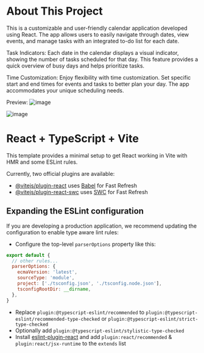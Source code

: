 # About This Project

This is a customizable and user-friendly calendar application developed using React. The app allows users to easily navigate through dates, view events, and manage tasks with an integrated to-do list for each date.

Task Indicators: Each date in the calendar displays a visual indicator, showing the number of tasks scheduled for that day. This feature provides a quick overview of busy days and helps prioritize tasks.

Time Customization: Enjoy flexibility with time customization. Set specific start and end times for events and tasks to better plan your day. The app accommodates your unique scheduling needs.

Preview:
![image](https://github.com/Andiilul/schedule-app/assets/115609076/05f9cc49-2e7e-4323-9018-ca02b8c020be)

![image](https://github.com/Andiilul/schedule-app/assets/115609076/06bd59b2-b536-4dc3-998b-71abbeba30cc)


# React + TypeScript + Vite

This template provides a minimal setup to get React working in Vite with HMR and some ESLint rules.

Currently, two official plugins are available:

- [@vitejs/plugin-react](https://github.com/vitejs/vite-plugin-react/blob/main/packages/plugin-react/README.md) uses [Babel](https://babeljs.io/) for Fast Refresh
- [@vitejs/plugin-react-swc](https://github.com/vitejs/vite-plugin-react-swc) uses [SWC](https://swc.rs/) for Fast Refresh

## Expanding the ESLint configuration

If you are developing a production application, we recommend updating the configuration to enable type aware lint rules:

- Configure the top-level `parserOptions` property like this:

```js
export default {
  // other rules...
  parserOptions: {
    ecmaVersion: 'latest',
    sourceType: 'module',
    project: ['./tsconfig.json', './tsconfig.node.json'],
    tsconfigRootDir: __dirname,
  },
}
```

- Replace `plugin:@typescript-eslint/recommended` to `plugin:@typescript-eslint/recommended-type-checked` or `plugin:@typescript-eslint/strict-type-checked`
- Optionally add `plugin:@typescript-eslint/stylistic-type-checked`
- Install [eslint-plugin-react](https://github.com/jsx-eslint/eslint-plugin-react) and add `plugin:react/recommended` & `plugin:react/jsx-runtime` to the `extends` list
